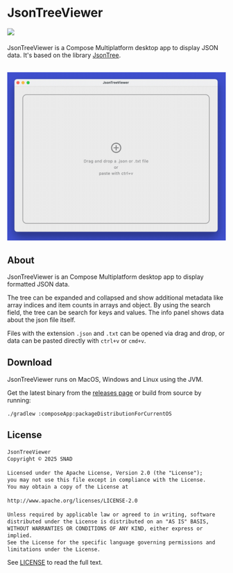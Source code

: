 # JsonTreeViewer

![](https://img.shields.io/badge/Platform-MacOS|Windows|Linux-blue)
<br /><br />
JsonTreeViewer is a Compose Multiplatform desktop app to display JSON data. It's based on the library [JsonTree](https://github.com/snappdevelopment/JsonTree).
<br /><br />

<img src="screenshots/jsonTreeViewerGif.gif" width="1000">

## About

JsonTreeViewer is an Compose Multiplatform desktop app to display formatted JSON data.

The tree can be expanded and collapsed and show additional metadata like array indices and item counts in arrays and object. By using the search field, the tree can be search for keys and values. The info panel shows data about the json file itself.

Files with the extension `.json` and `.txt` can be opened via drag and drop, or data can be pasted directly with `ctrl+v` or `cmd+v`.

## Download

JsonTreeViewer runs on MacOS, Windows and Linux using the JVM.

Get the latest binary from the [releases page](https://github.com/snappdevelopment/JsonTreeViewer/releases) or build from source by running:
```
./gradlew :composeApp:packageDistributionForCurrentOS
```

## License

```
JsonTreeViewer
Copyright © 2025 SNAD

Licensed under the Apache License, Version 2.0 (the "License");
you may not use this file except in compliance with the License.
You may obtain a copy of the License at

http://www.apache.org/licenses/LICENSE-2.0

Unless required by applicable law or agreed to in writing, software
distributed under the License is distributed on an "AS IS" BASIS,
WITHOUT WARRANTIES OR CONDITIONS OF ANY KIND, either express or implied.
See the License for the specific language governing permissions and 
limitations under the License.
```
See [LICENSE](LICENSE.md) to read the full text.

